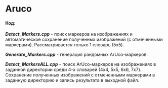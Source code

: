 # Aruco

#### Код:

***Detect_Markers.cpp*** - поиск маркеров на изображениях и автоматическое сохранение полученных изображений (с отмеченными маркерами). Рассматривается только 1 словарь (5x5).

***Generate_Markers.cpp*** - генерация рандомных ArUco-маркеров.

***Detect_MarkersALL.cpp*** - поиск ArUco-маркеров на изображениях в заданной директории среди 4-х словарей (4x4, 5x5, 6x6, 7x7). Сохранение полученных изображений с отмеченными маркерами в заданную директорию и запись результата в выходной файл.
